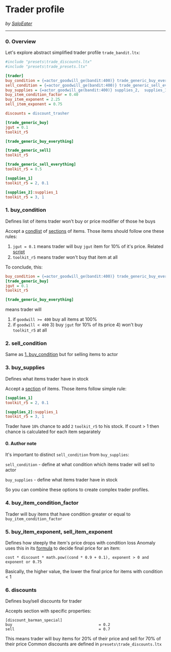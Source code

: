 # Trader profile

_by [SaloEater](https://github.com/SaloEater)_
___

### 0. Overview
Let's explore abstract simplified trader profile `trade_bandit.ltx`:
```ini
#include "presets\trade_discounts.ltx"
#include "presets\trade_presets.ltx"

[trader]
buy_condition = {=actor_goodwill_ge(bandit:400)} trade_generic_buy_everything, trade_generic_buy
sell_condition = {=actor_goodwill_ge(bandit:400)} trade_generic_sell_everything, trade_generic_sell
buy_supplies = {=actor_goodwill_ge(bandit:400)} supplies_2,  supplies_1
buy_item_condition_factor = 0.40
buy_item_exponent = 2.25
sell_item_exponent = 0.75

discounts = discount_trasher

[trade_generic_buy]
jgut = 0.1
toolkit_r5

[trade_generic_buy_everything]

[trade_generic_sell]
toolkit_r5

[trade_generic_sell_everything]
toolkit_r5 = 0.5

[supplies_1]
toolkit_r5 = 2, 0.1

[supplies_2]:supplies_1
toolkit_r5 = 3, 1
```

### 1. buy_condition
Defines list of items trader won't buy or price modifier of those he buys

Accept a [condlist](../../../configs/condlists.md) of [sections](../../../configs/sections.md) of items. Those items should follow one these rules:
1. `jgut = 0.1` means trader will buy `jgut` item for 10% of it's price. Related [script](https://github.com/Tosox/STALKER-Anomaly-gamedata/blob/v1.5.2/gamedata/scripts/utils_item.script#L983)
2. `toolkit_r5` means trader won't buy that item at all

To conclude, this:
```ini
buy_condition = {=actor_goodwill_ge(bandit:400)} trade_generic_buy_everything, trade_generic_buy
[trade_generic_buy]
jgut = 0.1
toolkit_r5

[trade_generic_buy_everything]
```
means trader will 
1) if `goodwill >= 400` buy all items at 100%
2) if `goodwill < 400` 
   3) buy `jgut` for 10% of its price
   4) won't buy `toolkit_r5` at all

### 2. sell_condition
Same as [1. buy_condition](#1-buy_condition) but for selling items to actor

### 3. buy_supplies
Defines what items trader have in stock

Accept a [section](../../../configs/sections.md) of items. 
Those items follow simple rule:
```ini
[supplies_1]
toolkit_r5 = 2, 0.1

[supplies_2]:supplies_1
toolkit_r5 = 3, 1
```
Trader have `10%` chance to add `2` `toolkit_r5` to his stock.
If count > 1 then chance is calculated for each item separately

#### 0. Author note
It's important to distinct `sell_condition` from `buy_supplies`:

`sell_condition` - define at what condition which items trader will sell to actor

`buy_supplies` - define what items trader have in stock

So you can combine these options to create complex trader profiles. 

### 4. buy_item_condition_factor
Trader will buy items that have condition greater or equal to `buy_item_condition_factor` 

### 5. buy_item_exponent, sell_item_exponent
Defines how steeply the item's price drops with condition loss
Anomaly uses this in its [formula](https://github.com/Tosox/STALKER-Anomaly-gamedata/blob/v1.5.2/gamedata/scripts/utils_item.script#L1011) to decide final price for an item:

`cost * discount * math.pow((cond * 0.9 + 0.1), exponent > 0 and exponent or 0.75`

Basically, the higher value, the lower the final price for items with condition < 1

### 6. discounts
Defines buy/sell discounts for trader

Accepts section with specific properties:
```
[discount_barman_special]
buy                                      = 0.2
sell                                     = 0.7
```
This means trader will buy items for 20% of their price and sell for 70% of their price
Common discounts are defined in `presets\trade_discounts.ltx`